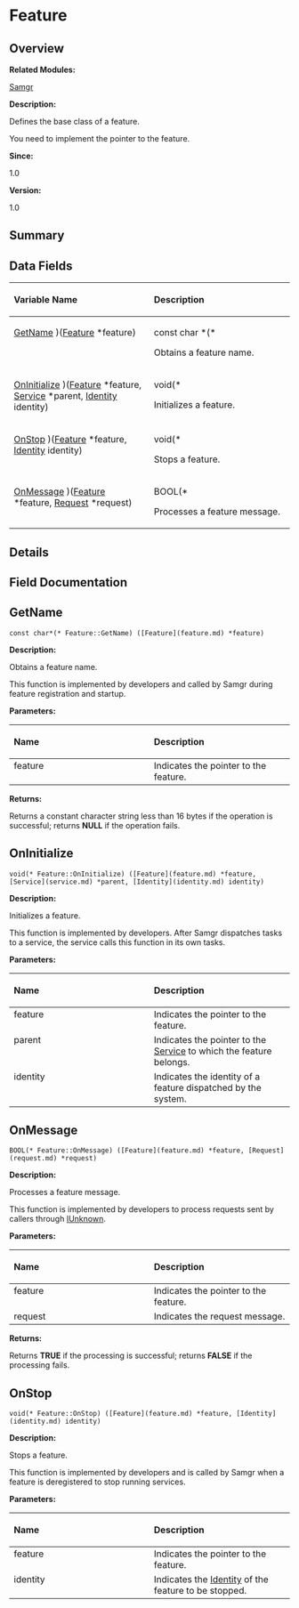 # Feature<a name="EN-US_TOPIC_0000001055518086"></a>

## **Overview**<a name="section989380084093530"></a>

**Related Modules:**

[Samgr](samgr.md)

**Description:**

Defines the base class of a feature. 

You need to implement the pointer to the feature. 

**Since:**

1.0

**Version:**

1.0

## **Summary**<a name="section991844430093530"></a>

## Data Fields<a name="pub-attribs"></a>

<a name="table2147361412093530"></a>
<table><thead align="left"><tr id="row11144604093530"><th class="cellrowborder" valign="top" width="50%" id="mcps1.1.3.1.1"><p id="p1021013427093530"><a name="p1021013427093530"></a><a name="p1021013427093530"></a>Variable Name</p>
</th>
<th class="cellrowborder" valign="top" width="50%" id="mcps1.1.3.1.2"><p id="p811718199093530"><a name="p811718199093530"></a><a name="p811718199093530"></a>Description</p>
</th>
</tr>
</thead>
<tbody><tr id="row909205846093530"><td class="cellrowborder" valign="top" width="50%" headers="mcps1.1.3.1.1 "><p id="p1537706196093530"><a name="p1537706196093530"></a><a name="p1537706196093530"></a><a href="feature.md#ab30dc9677abd4aaa18ec88254e90b139">GetName</a> )(<a href="feature.md">Feature</a> *feature)</p>
</td>
<td class="cellrowborder" valign="top" width="50%" headers="mcps1.1.3.1.2 "><p id="p1635690443093530"><a name="p1635690443093530"></a><a name="p1635690443093530"></a>const char *(* </p>
<p id="p868669120093530"><a name="p868669120093530"></a><a name="p868669120093530"></a>Obtains a feature name. </p>
</td>
</tr>
<tr id="row1955292831093530"><td class="cellrowborder" valign="top" width="50%" headers="mcps1.1.3.1.1 "><p id="p1807171937093530"><a name="p1807171937093530"></a><a name="p1807171937093530"></a><a href="feature.md#adb3f9401f41e2309006568ef6e78fd43">OnInitialize</a> )(<a href="feature.md">Feature</a> *feature, <a href="service.md">Service</a> *parent, <a href="identity.md">Identity</a> identity)</p>
</td>
<td class="cellrowborder" valign="top" width="50%" headers="mcps1.1.3.1.2 "><p id="p1424984730093530"><a name="p1424984730093530"></a><a name="p1424984730093530"></a>void(* </p>
<p id="p1928763897093530"><a name="p1928763897093530"></a><a name="p1928763897093530"></a>Initializes a feature. </p>
</td>
</tr>
<tr id="row1433344278093530"><td class="cellrowborder" valign="top" width="50%" headers="mcps1.1.3.1.1 "><p id="p1907551590093530"><a name="p1907551590093530"></a><a name="p1907551590093530"></a><a href="feature.md#ab0a4b92d867106b10f3fd3c4761338ba">OnStop</a> )(<a href="feature.md">Feature</a> *feature, <a href="identity.md">Identity</a> identity)</p>
</td>
<td class="cellrowborder" valign="top" width="50%" headers="mcps1.1.3.1.2 "><p id="p1945442908093530"><a name="p1945442908093530"></a><a name="p1945442908093530"></a>void(* </p>
<p id="p2002872179093530"><a name="p2002872179093530"></a><a name="p2002872179093530"></a>Stops a feature. </p>
</td>
</tr>
<tr id="row1597329360093530"><td class="cellrowborder" valign="top" width="50%" headers="mcps1.1.3.1.1 "><p id="p1206771491093530"><a name="p1206771491093530"></a><a name="p1206771491093530"></a><a href="feature.md#adf249c7a1b07eb47d51f046c5c8a5f6b">OnMessage</a> )(<a href="feature.md">Feature</a> *feature, <a href="request.md">Request</a> *request)</p>
</td>
<td class="cellrowborder" valign="top" width="50%" headers="mcps1.1.3.1.2 "><p id="p1725262940093530"><a name="p1725262940093530"></a><a name="p1725262940093530"></a>BOOL(* </p>
<p id="p1752420691093530"><a name="p1752420691093530"></a><a name="p1752420691093530"></a>Processes a feature message. </p>
</td>
</tr>
</tbody>
</table>

## **Details**<a name="section1969258885093530"></a>

## **Field Documentation**<a name="section107628635093530"></a>

## GetName<a name="ab30dc9677abd4aaa18ec88254e90b139"></a>

```
const char*(* Feature::GetName) ([Feature](feature.md) *feature)
```

 **Description:**

Obtains a feature name. 

This function is implemented by developers and called by Samgr during feature registration and startup. 

**Parameters:**

<a name="table1555701909093530"></a>
<table><thead align="left"><tr id="row1426312071093530"><th class="cellrowborder" valign="top" width="50%" id="mcps1.1.3.1.1"><p id="p1930084727093530"><a name="p1930084727093530"></a><a name="p1930084727093530"></a>Name</p>
</th>
<th class="cellrowborder" valign="top" width="50%" id="mcps1.1.3.1.2"><p id="p1057242264093530"><a name="p1057242264093530"></a><a name="p1057242264093530"></a>Description</p>
</th>
</tr>
</thead>
<tbody><tr id="row1948162938093530"><td class="cellrowborder" valign="top" width="50%" headers="mcps1.1.3.1.1 ">feature</td>
<td class="cellrowborder" valign="top" width="50%" headers="mcps1.1.3.1.2 ">Indicates the pointer to the feature. </td>
</tr>
</tbody>
</table>

**Returns:**

Returns a constant character string less than 16 bytes if the operation is successful; returns  **NULL**  if the operation fails.



## OnInitialize<a name="adb3f9401f41e2309006568ef6e78fd43"></a>

```
void(* Feature::OnInitialize) ([Feature](feature.md) *feature, [Service](service.md) *parent, [Identity](identity.md) identity)
```

 **Description:**

Initializes a feature. 

This function is implemented by developers. After Samgr dispatches tasks to a service, the service calls this function in its own tasks. 

**Parameters:**

<a name="table497358319093530"></a>
<table><thead align="left"><tr id="row1904700960093530"><th class="cellrowborder" valign="top" width="50%" id="mcps1.1.3.1.1"><p id="p1751017937093530"><a name="p1751017937093530"></a><a name="p1751017937093530"></a>Name</p>
</th>
<th class="cellrowborder" valign="top" width="50%" id="mcps1.1.3.1.2"><p id="p604188105093530"><a name="p604188105093530"></a><a name="p604188105093530"></a>Description</p>
</th>
</tr>
</thead>
<tbody><tr id="row286353037093530"><td class="cellrowborder" valign="top" width="50%" headers="mcps1.1.3.1.1 ">feature</td>
<td class="cellrowborder" valign="top" width="50%" headers="mcps1.1.3.1.2 ">Indicates the pointer to the feature. </td>
</tr>
<tr id="row1073291468093530"><td class="cellrowborder" valign="top" width="50%" headers="mcps1.1.3.1.1 ">parent</td>
<td class="cellrowborder" valign="top" width="50%" headers="mcps1.1.3.1.2 ">Indicates the pointer to the <a href="service.md">Service</a> to which the feature belongs. </td>
</tr>
<tr id="row32670223093530"><td class="cellrowborder" valign="top" width="50%" headers="mcps1.1.3.1.1 ">identity</td>
<td class="cellrowborder" valign="top" width="50%" headers="mcps1.1.3.1.2 ">Indicates the identity of a feature dispatched by the system.</td>
</tr>
</tbody>
</table>

## OnMessage<a name="adf249c7a1b07eb47d51f046c5c8a5f6b"></a>

```
BOOL(* Feature::OnMessage) ([Feature](feature.md) *feature, [Request](request.md) *request)
```

 **Description:**

Processes a feature message. 

This function is implemented by developers to process requests sent by callers through  [IUnknown](iunknown.md). 

**Parameters:**

<a name="table713809527093530"></a>
<table><thead align="left"><tr id="row1802353114093530"><th class="cellrowborder" valign="top" width="50%" id="mcps1.1.3.1.1"><p id="p1321034633093530"><a name="p1321034633093530"></a><a name="p1321034633093530"></a>Name</p>
</th>
<th class="cellrowborder" valign="top" width="50%" id="mcps1.1.3.1.2"><p id="p1860585962093530"><a name="p1860585962093530"></a><a name="p1860585962093530"></a>Description</p>
</th>
</tr>
</thead>
<tbody><tr id="row1674520627093530"><td class="cellrowborder" valign="top" width="50%" headers="mcps1.1.3.1.1 ">feature</td>
<td class="cellrowborder" valign="top" width="50%" headers="mcps1.1.3.1.2 ">Indicates the pointer to the feature. </td>
</tr>
<tr id="row754750198093530"><td class="cellrowborder" valign="top" width="50%" headers="mcps1.1.3.1.1 ">request</td>
<td class="cellrowborder" valign="top" width="50%" headers="mcps1.1.3.1.2 ">Indicates the request message. </td>
</tr>
</tbody>
</table>

**Returns:**

Returns  **TRUE**  if the processing is successful; returns  **FALSE**  if the processing fails.



## OnStop<a name="ab0a4b92d867106b10f3fd3c4761338ba"></a>

```
void(* Feature::OnStop) ([Feature](feature.md) *feature, [Identity](identity.md) identity)
```

 **Description:**

Stops a feature. 

This function is implemented by developers and is called by Samgr when a feature is deregistered to stop running services. 

**Parameters:**

<a name="table320452396093530"></a>
<table><thead align="left"><tr id="row2052276470093530"><th class="cellrowborder" valign="top" width="50%" id="mcps1.1.3.1.1"><p id="p1690570197093530"><a name="p1690570197093530"></a><a name="p1690570197093530"></a>Name</p>
</th>
<th class="cellrowborder" valign="top" width="50%" id="mcps1.1.3.1.2"><p id="p1113049211093530"><a name="p1113049211093530"></a><a name="p1113049211093530"></a>Description</p>
</th>
</tr>
</thead>
<tbody><tr id="row1130713780093530"><td class="cellrowborder" valign="top" width="50%" headers="mcps1.1.3.1.1 ">feature</td>
<td class="cellrowborder" valign="top" width="50%" headers="mcps1.1.3.1.2 ">Indicates the pointer to the feature. </td>
</tr>
<tr id="row440071074093530"><td class="cellrowborder" valign="top" width="50%" headers="mcps1.1.3.1.1 ">identity</td>
<td class="cellrowborder" valign="top" width="50%" headers="mcps1.1.3.1.2 ">Indicates the <a href="identity.md">Identity</a> of the feature to be stopped. </td>
</tr>
</tbody>
</table>

